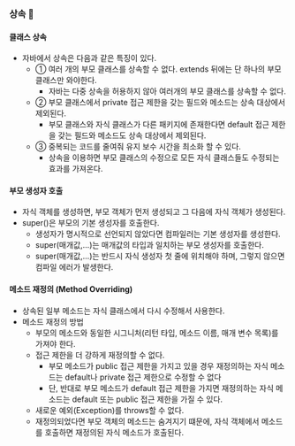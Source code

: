 ### 상속 📝

<h4>클래스 상속</h4>
<ul>
	<li>
		자바에서 상속은 다음과 같은 특징이 있다.
		<ul>
			<li>① 여러 개의 부모 클래스를 상속할 수 없다. extends 뒤에는 단 하나의 부모 클래스만 와야한다.
				<ul>
					<li>자바는 다중 상속을 허용하지 않아 여러개의 부모 클래스를 상속할 수 없다.</li>
				</ul>
			</li>
			<li>② 부모 클래스에서 private 접근 제한을 갖는 필드와 메소드는 상속 대상에서 제외된다.
				<ul>
					<li>부모 클래스와 자식 클래스가 다른 패키지에 존재한다면 default 접근 제한을 갖는 필드와 메소드도 상속 대상에서 제외된다.</li>
				</ul>
			</li>
			<li>③ 중복되는 코드를 줄여줘 유지 보수 시간을 최소화 할 수 있다.
				<ul>
					<li>상속을 이용하면 부모 클래스의 수정으로 모든 자식 클래스들도 수정되는 효과를 가져온다.</li>
				</ul>
			</li>
		</ul>
	</li>
</ul>

<h4>부모 생성자 호출</h4>
<ul>
	<li>자식 객체를 생성하면, 부모 객체가 먼저 생성되고 그 다음에 자식 객체가 생성된다.</li>
	<li>super()은 부모의 기본 생성자를 호출한다.
		<ul>
			<li>생성자가 명시적으로 선언되지 않았다면 컴파일러는 기본 생성자를 생성한다.</li>
			<li>super(매개값,...)는 매개값의 타입과 일치하는 부모 생성자를 호출한다.</li>
			<li>super(매개값,...)는 반드시 자식 생성자 첫 줄에 위치해야 하며, 그렇지 않으면 컴파일 에러가 발생한다.</li>
		</ul>
	</li>
</ul>

<h4>메소드 재정의 (Method Overriding)</h4>
<ul>
	<li>상속된 일부 메소드는 자식 클래스에서 다시 수정해서 사용한다.</li>
	<li>메소드 재정의 방법
		<ul>
			<li>부모의 메소드와 동일한 시그니처(리턴 타입, 메소드 이름, 매개 변수 목록)를 가져야 한다.</li>
			<li>접근 제한을 더 강하게 재정의할 수 없다.
				<ul>
					<li>
						부모 메소드가 public 접근 제한을 가지고 있을 경우 재정의하는 자식 메소드는 default나 private 접근 제한으로 수정할 수 없다
					</li>
					<li>
						단, 반대로 부모 메소드가 default 접근 제한을 가지면 재정의하는 자식 메소드는 default 또는 public 접근 제한을 가질 수 있다.
					</li>
				</ul>
			</li>
			<li>새로운 예외(Exception)를 throws할 수 없다.</li>
			<li>재정의되었다면 부모 객체의 메소드는 숨겨지기 떄문에, 자식 객체에서 메소드를 호출하면 재정의된 자식 메소드가 호출된다.</li>
		</ul>
	</li>
</ul>